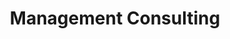 ---
title: Management Consulting
slug: management-consulting
taxonomy:
	tag: industry
content:
    items:
        '@taxonomy.industry': management-consulting
    order:
        by: date
        dir: desc
---